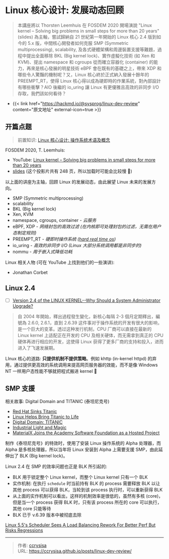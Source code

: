 # Linux 核心设计: 发展动态回顾


> 本講座將以 Thorsten Leemhuis 在 FOSDEM 2020 開場演說 "Linux kernel – Solving big problems in small steps for more than 20 years" (slides) 為主軸，嘗試歸納自 21 世紀第一年開始的 Linux 核心 2.4 版到如今的 5.x 版，中間核心開發者如何克服 SMP (Symmetric multiprocessing), scalability, 及各式硬體架構和周邊裝置支援等難題，過程中提出全面移除 BKL (Big kernel lock)、實作虛擬化技術 (如 Xen 和 KVM)、提出 namespace 和 cgroups 從而確立容器化 (container) 的能力，再來是核心發展的明星技術 eBPF 會在既有的基礎之上，帶來 XDP 和哪些令人驚豔的機制呢？又，Linux 核心終於正式納入發展十餘年的 PREEMPT_RT，使得 Linux 核心得以成為硬即時的作業系統，對內部設計有哪些衝擊？AIO 後繼的 io_uring 讓 Linux 有更優雅且高效的非同步 I/O 存取，我們該如何看待？

<!--more-->

- {{< link href="https://hackmd.io/@sysprog/linux-dev-review" content="原文地址" external-icon=true >}}

## 开篇点题

> 前置知识: [Linux 核心设计: 操作系统术语及概念](https://hackmd.io/@sysprog/linux-concepts)

FOSDEM 2020, T. Leemhuis:
- YouTube: [Linux kernel – Solving big problems in small steps for more than 20 years](https://www.youtube.com/watch?v=WsktXXMOg1k)
- [slides](https://archive.fosdem.org/2020/schedule/event/linux_kernel/attachments/slides/3890/export/events/attachments/linux_kernel/slides/3890/Fosdem_Leemhuis_Kernel_Steps.pdf) (这个投影片共有 248 页，所以加载时可能会比较慢 :rofl:)

以上面的讲座为主轴，回顾 Linux 的发展动态，由此展望 Linux 未来的发展方向。
- SMP (Symmetric multiprocessing)
- scalability
- BKL (Big kernel lock)
- Xen, KVM
- namespace, cgroups, container - *云服务*
- eBPF, XDP - *网络封包的高效过滤 (在内核即可处理封包的过滤，无需在用户态制定规则)*
- PREEMPT_RT - *硬即时操作系统 ([hard real time os](https://www.suse.com/c/what-is-a-real-time-operating-system/#:~:text=Hard%20Real%2DTime%20Operating%20Systems,in%20time%20could%20be%20catastrophic.))*
- io_uring - *高效的非同步 I/O (Linux 大部分系统调用都是非同步的)*
- nommu - *用于嵌入式降低功耗*

Linux 相关人物 (可在 YouTube 上找到他们的一些演讲):
- Jonathan Corbet

## Linux 2.4

- [ ] [Version 2.4 of the LINUX KERNEL--Why Should a System Administrator Upgrade?](https://www.informit.com/articles/article.aspx?p=20667)

> 自 2004 年開始，釋出過程發生變化，新核心每隔 2-3 個月定期釋出，編號為 2.6.0, 2.6.1，直到 2.6.39
这件事对于操作系统的开发有很大的影响，是一个巨大的变革。透过这种发行机制，CPU 厂商可以直接在最新的 Linux kernel 上适配正在开发的 CPU 及相关硬体，而无需拿到真正的 CPU 硬体再进行相应的开发，这使得 Linux 获得了更多厂商的支持和投入，进而进入了飞速发展期。

LInux 核心的道路: **只提供机制不提供策略**。例如 khttp (in-kernel httpd) 的弃用，通过提供更高效的系统调用来提高网页服务器的效能，而不是像 Windows NT 一样用户态性能不够就把程式搬进 kernel :rofl:

## SMP 支援

相关故事: Digital Domain and TITANIC (泰坦尼克号)
- [Red Hat Sinks Titanic](https://www.redhat.com/en/about/press-releases/press-titanic)
- [Linux Helps Bring Titanic to Life](https://www.linuxjournal.com/article/2494)
- [Digital Domain: TITANIC](https://www.digitaldomain.com/work/titanic/)
- [Industrial Light and Magic](https://www.linuxjournal.com/article/6011)
- [MaterialX Joins the Academy Software Foundation as a Hosted Project](https://www.aswf.io/blog/materialx-joins-the-academy-software-foundation-as-a-hosted-project/)

制作《泰坦尼克号》的特效时，使用了安装 Linux 操作系统的 Alpha 处理器，而 Alpha 是多核处理器，所以当年将 Linux 安装到 Alpha 上需要支援 SMP，由此延伸出了 BLK (Big kernel lock)。

Linux 2.4 在 SMP 的效率问题也正是 BLK 所引起的:
- BLK 用于锁定整个 Linux kernel，而整个 Linux kernel 只有一个 BLK
- 实作机制: 在执行 `schedule` 时当前持有 BLK 的 process 需要释放 BLK 以让其他 process 可以获得 BLK，当轮到该 process 执行时，可以重新获得 BLK
- 从上面的实作机制可以看出，这样的机制效率是很低的，虽然有多核 (core)，但是当一个 process 获得 BLK 时，只有该 process 所在的 core 可以执行，其他 core 只能等待
- BLK 已于 v.6.39 版本中被彻底去除

[Linux 5.5's Scheduler Sees A Load Balancing Rework For Better Perf But Risks Regressions](https://www.phoronix.com/scan.php?page=news_item&px=Linux-5.5-Scheduler)


---

> 作者: [ccrysisa](https://github.com/ccrysisa)  
> URL: https://ccrysisa.github.io/posts/linux-dev-review/  

